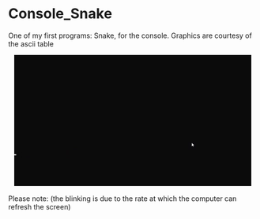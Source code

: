# Console_Snake
One of my first programs: Snake, for the console. Graphics are courtesy of the ascii table

<p align = "center"><img src = "consoleSnake.gif" /></p>

Please note: (the blinking is due to the rate at which the computer can refresh the screen)
